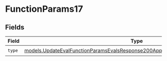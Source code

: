 # FunctionParams17


## Fields

| Field                                                                                                                                                                        | Type                                                                                                                                                                         | Required                                                                                                                                                                     | Description                                                                                                                                                                  |
| ---------------------------------------------------------------------------------------------------------------------------------------------------------------------------- | ---------------------------------------------------------------------------------------------------------------------------------------------------------------------------- | ---------------------------------------------------------------------------------------------------------------------------------------------------------------------------- | ---------------------------------------------------------------------------------------------------------------------------------------------------------------------------- |
| `type`                                                                                                                                                                       | [models.UpdateEvalFunctionParamsEvalsResponse200ApplicationJSONResponseBody517Type](../models/updateevalfunctionparamsevalsresponse200applicationjsonresponsebody517type.md) | :heavy_check_mark:                                                                                                                                                           | N/A                                                                                                                                                                          |